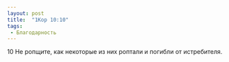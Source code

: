 ```yaml
---
layout: post
title:  "1Кор 10:10"
tags:
 - Благодарность
---
```


10 Не ропщите, как некоторые из них роптали и погибли от истребителя.
